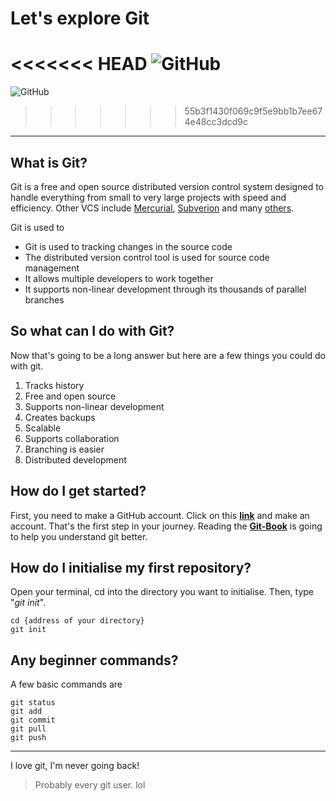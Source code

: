 # Let's explore Git
<<<<<<< HEAD
![GitHub](GitHub-Logo_White.png)  
=======
![GitHub](https://www.google.com/url?sa=i&url=https%3A%2F%2Fpngimg.com%2Fimage%2F73397&psig=AOvVaw0duzeqcXAH1xXSqnUDad4p&ust=1680443261739000&source=images&cd=vfe&ved=0CBAQjRxqFwoTCJj6kY_piP4CFQAAAAAdAAAAABAE)
>>>>>>> 55b3f1430f069c9f5e9bb1b7ee674e48cc3dcd9c

---

## What is Git?

Git is a free and open source distributed version control system designed to handle everything from small to very large projects with speed and efficiency. Other VCS include [Mercurial](https://www.mercurial-scm.org/), [Subverion](https://subversion.apache.org/) and many [others](https://www.softwaretestinghelp.com/version-control-software/).

Git is used to 
- Git is used to tracking changes in the source code
- The distributed version control tool is used for source code management
- It allows multiple developers to work together
- It supports non-linear development through its thousands of parallel branches

## So what can I do with Git?

Now that's going to be a long answer but here are a few things you could do with git.

1. Tracks history
1. Free and open source
1. Supports non-linear development
1. Creates backups
1. Scalable
1. Supports collaboration
1. Branching is easier
1. Distributed development

## How do I get started?

First, you need to make a GitHub account. Click on this [**link**](https://github.com) and make an account. That's the first step in your journey. Reading the [**Git-Book**](https://git-scm.com/book/en/v2) is going to help you understand git better. 

## How do I initialise my first repository?

Open your terminal, cd into the directory you want to initialise. Then, type "*git init*".
```
cd {address of your directory}  
git init
```

## Any beginner commands?

A few basic commands are 
```
git status
git add
git commit
git pull
git push
```
---

I love git, I'm never going back!
>Probably every git user. lol
